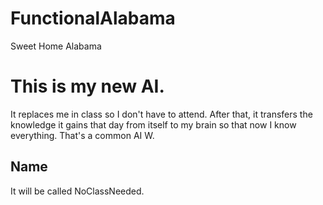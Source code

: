 # FunctionalAlabama
 Sweet Home Alabama

# This is my new AI. 
It replaces me in class so I don't have to attend. After that, it transfers the knowledge it gains that day from itself to my brain so that now I know everything. That's a common AI W.
## Name
It will be called NoClassNeeded.
